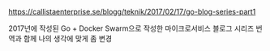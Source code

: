 https://callistaenterprise.se/blogg/teknik/2017/02/17/go-blog-series-part1

2017년에 작성된 Go + Docker Swarm으로 작성한 마이크로서비스 블로그 시리즈 번역과 함께 나의 생각에 맞게 좀 변경

